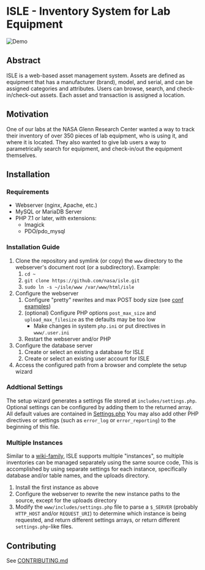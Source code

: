 ISLE - Inventory System for Lab Equipment
==========

![Demo](https://cloud.githubusercontent.com/assets/1322063/14293284/efe856d2-fb39-11e5-9765-7605555b06f8.gif)

## Abstract
ISLE is a web-based asset management system.
Assets are defined as equipment that has a manufacturer (brand), model, and serial, and can be assigned categories and attributes.
Users can browse, search, and check-in/check-out assets. Each asset and transaction is assigned a location.

## Motivation
One of our labs at the NASA Glenn Research Center wanted a way to track their inventory of over 350 pieces of lab equipment, who is using it, and where it is located.
They also wanted to give lab users a way to parametrically search for equipment, and check-in/out the equipment themselves.

## Installation
### Requirements
* Webserver (nginx, Apache, etc.)
* MySQL or MariaDB Server
* PHP 7.1 or later, with extensions:
    * Imagick
    * PDO/pdo_mysql

### Installation Guide
1. Clone the repository and symlink (or copy) the `www` directory to the webserver's document root (or a subdirectory). Example:
    1. `cd ~`
    1. `git clone https://github.com/nasa/isle.git`
    1. `sudo ln -s ~/isle/www /var/www/html/isle`
1. Configure the webserver
    1. Configure "pretty" rewrites and max POST body size (see [conf examples](https://github.com/nasa/isle/blob/master/confs))
    1. (optional) Configure PHP options `post_max_size` and `upload_max_filesize` as the defaults may be too low
        * Make changes in system `php.ini` or put directives in `www/.user.ini`
    1. Restart the webserver and/or PHP
1. Configure the database server
    1. Create or select an existing a database for ISLE
    1. Create or select an existing user account for ISLE
1. Access the configured path from a browser and complete the setup wizard

### Addtional Settings
The setup wizard generates a settings file stored at `includes/settings.php`.
Optional settings can be configured by adding them to the returned array.
All default values are contained in [Settings.php](https://github.com/nasa/isle/blob/master/www/includes/classes/Settings.php)
You may also add other PHP directives or settings (such as `error_log` or `error_reporting`) to the beginning of this file.

### Multiple Instances
Similar to a [wiki-family](https://www.mediawiki.org/wiki/Manual:Wiki_family), ISLE supports multiple "instances", so multiple inventories can be managed separately using the same source code,
This is accomplished by using separate settings for each instance, specifically database and/or table names, and the uploads directory.
1. Install the first instance as above
1. Configure the webserver to rewrite the new instance paths to the source, except for the uploads directory
1. Modify the `www/includes/settings.php` file to parse a `$_SERVER` (probably `HTTP_HOST` and/or `REQUEST_URI`) to determine which instance is being requested, and return different settings arrays, or return different `settings.php`-like files.

## Contributing
See [CONTRIBUTING.md](https://github.com/nasa/isle/blob/master/CONTRIBUTING.md)

